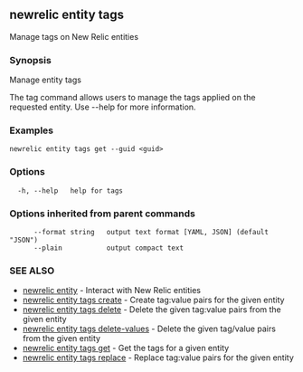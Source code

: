 ## newrelic entity tags

Manage tags on New Relic entities

### Synopsis

Manage entity tags

The tag command allows users to manage the tags applied on the requested
entity. Use --help for more information.


### Examples

```
newrelic entity tags get --guid <guid>
```

### Options

```
  -h, --help   help for tags
```

### Options inherited from parent commands

```
      --format string   output text format [YAML, JSON] (default "JSON")
      --plain           output compact text
```

### SEE ALSO

* [newrelic entity](newrelic_entity.md)	 - Interact with New Relic entities
* [newrelic entity tags create](newrelic_entity_tags_create.md)	 - Create tag:value pairs for the given entity
* [newrelic entity tags delete](newrelic_entity_tags_delete.md)	 - Delete the given tag:value pairs from the given entity
* [newrelic entity tags delete-values](newrelic_entity_tags_delete-values.md)	 - Delete the given tag/value pairs from the given entity
* [newrelic entity tags get](newrelic_entity_tags_get.md)	 - Get the tags for a given entity
* [newrelic entity tags replace](newrelic_entity_tags_replace.md)	 - Replace tag:value pairs for the given entity

